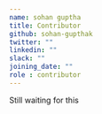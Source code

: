 ```yaml
---
name: sohan guptha
title: Contributor
github: sohan-gupthak
twitter: ""
linkedin: ""
slack: ""
joining_date: ""
role : contributor
---
```


Still waiting for this
